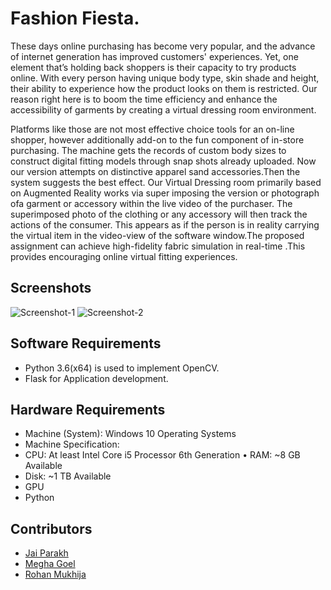 # Fashion Fiesta.

These days online purchasing has become very popular, and the advance of internet generation has improved customers' experiences. Yet, one element that’s holding back shoppers is their capacity to try products online. With every person having unique body type, skin shade and height, their ability to experience how the product looks on them is restricted.  Our reason right here is to boom the time efficiency and enhance the accessibility of garments by creating a virtual dressing room environment. 

Platforms like those are not most effective choice tools for an on-line shopper, however additionally add-on to the fun component of in-store purchasing. The machine gets the records of custom body sizes to construct digital fitting models through snap shots already uploaded. Now our version attempts on distinctive apparel sand accessories.Then the system suggests the best effect. Our Virtual Dressing room primarily based on Augmented Reality works via super imposing the version or photograph ofa garment or accessory within the live video of the purchaser. The superimposed photo of the clothing or any accessory will then track the actions of the consumer. This appears as if the person is in reality carrying the virtual item in the video-view of the software window.The proposed assignment can achieve high-fidelity fabric simulation in real-time .This provides encouraging online virtual fitting experiences.

## Screenshots

![Screenshot-1](https://github.com/JaiParakh/Cura/image20.png)
![Screenshot-2](https://github.com/JaiParakh/Cura/image23.png)


## Software Requirements
 
- Python 3.6(x64) is used to implement OpenCV.
- Flask for Application development.


## Hardware Requirements

- Machine (System): Windows 10 Operating Systems 
- Machine Specification: 
- CPU: At least Intel Core i5 Processor 6​th​ Generation  • RAM: ~8 GB Available 
- Disk: ~1 TB Available 
- GPU 
- Python


## Contributors

- [Jai Parakh](https://github.com/JaiParakh)
- [Megha Goel](https://github.com/meghagoel211)
- [Rohan Mukhija](https://github.com/rohanmukhija)
